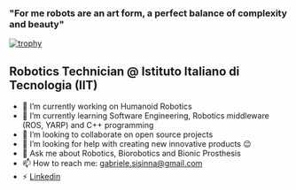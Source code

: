 ### "For me robots are an art form, a perfect balance of complexity and beauty"

[![trophy](https://github-profile-trophy.vercel.app/?username=gsisinna&theme=onedark)](https://github.com/ryo-ma/github-profile-trophy)

## Robotics Technician @ Istituto Italiano di Tecnologia (IIT)

- 🔭 I’m currently working on Humanoid Robotics
- 🌱 I’m currently learning Software Engineering, Robotics middleware (ROS, YARP) and C++ programming
- 👯 I’m looking to collaborate on open source projects
- 🤔 I’m looking for help with creating new innovative products 😉
- 💬 Ask me about Robotics, Biorobotics and Bionic Prosthesis
- 📫 How to reach me: gabriele.sisinna@gmail.com
- ⚡ [Linkedin](https://www.linkedin.com/in/gabriele-sisinna-4a6081109/)
